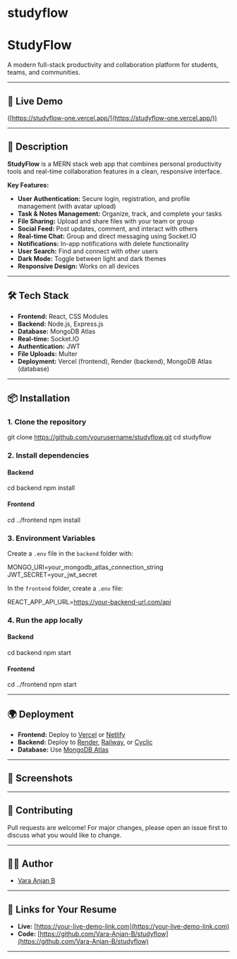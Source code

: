 ﻿# studyflow
# StudyFlow

A modern full-stack productivity and collaboration platform for students, teams, and communities.

---

## 🚀 Live Demo

([https://studyflow-one.vercel.app/](https://studyflow-one.vercel.app/))

---

## 📝 Description

**StudyFlow** is a MERN stack web app that combines personal productivity tools and real-time collaboration features in a clean, responsive interface.

**Key Features:**
- **User Authentication:** Secure login, registration, and profile management (with avatar upload)
- **Task & Notes Management:** Organize, track, and complete your tasks
- **File Sharing:** Upload and share files with your team or group
- **Social Feed:** Post updates, comment, and interact with others
- **Real-time Chat:** Group and direct messaging using Socket.IO
- **Notifications:** In-app notifications with delete functionality
- **User Search:** Find and connect with other users
- **Dark Mode:** Toggle between light and dark themes
- **Responsive Design:** Works on all devices

---

## 🛠️ Tech Stack

- **Frontend:** React, CSS Modules
- **Backend:** Node.js, Express.js
- **Database:** MongoDB Atlas
- **Real-time:** Socket.IO
- **Authentication:** JWT
- **File Uploads:** Multer
- **Deployment:** Vercel (frontend), Render (backend), MongoDB Atlas (database)

---

## 📦 Installation

### 1. Clone the repository


git clone https://github.com/yourusername/studyflow.git
cd studyflow

### 2. Install dependencies

#### Backend


cd backend
npm install

#### Frontend


cd ../frontend
npm install

### 3. Environment Variables

Create a `.env` file in the `backend` folder with:


MONGO_URI=your_mongodb_atlas_connection_string
JWT_SECRET=your_jwt_secret

In the `frontend` folder, create a `.env` file:


REACT_APP_API_URL=https://your-backend-url.com/api

### 4. Run the app locally

#### Backend


cd backend
npm start

#### Frontend


cd ../frontend
npm start

---

## 🌍 Deployment

- **Frontend:** Deploy to [Vercel](https://vercel.com) or [Netlify](https://netlify.com)
- **Backend:** Deploy to [Render](https://render.com), [Railway](https://railway.app), or [Cyclic](https://www.cyclic.sh)
- **Database:** Use [MongoDB Atlas](https://www.mongodb.com/cloud/atlas)

---

## 📸 Screenshots

<!-- Add screenshots here if you have them -->

---

## 🤝 Contributing

Pull requests are welcome! For major changes, please open an issue first to discuss what you would like to change.

---


## 🙋‍♂️ Author

- [Vara Anjan B](https://github.com/Vara-Anjan-B)

---

## 📎 Links for Your Resume

- **Live:** [https://your-live-demo-link.com](https://your-live-demo-link.com)
- **Code:** [https://github.com/Vara-Anjan-B/studyflow](https://github.com/Vara-Anjan-B/studyflow)

---
